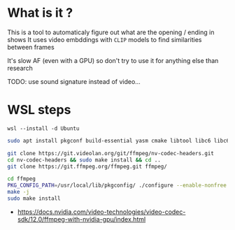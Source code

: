 # What is it ?
This is a tool to automaticaly figure out what are the opening / ending in shows
It uses video embddings with `CLIP` models to find similarities between frames

It's slow AF (even with a GPU) so don't try to use it for anything else than research

TODO: use sound signature instead of video...

# WSL steps
```shell
wsl --install -d Ubuntu
```

```bash
sudo apt install pkgconf build-essential yasm cmake libtool libc6 libc6-dev unzip wget libnuma1 libnuma-dev

git clone https://git.videolan.org/git/ffmpeg/nv-codec-headers.git
cd nv-codec-headers && sudo make install && cd ..
git clone https://git.ffmpeg.org/ffmpeg.git ffmpeg/

cd ffmpeg
PKG_CONFIG_PATH=/usr/local/lib/pkgconfig/ ./configure --enable-nonfree --enable-cuda-nvcc --enable-libnpp --extra-cflags=-I/usr/local/cuda/include --extra-ldflags=-L/usr/local/cuda/lib64 --disable-static --enable-shared --enable-cuvid --enable-nvenc
make -j
sudo make install
```
- https://docs.nvidia.com/video-technologies/video-codec-sdk/12.0/ffmpeg-with-nvidia-gpu/index.html

